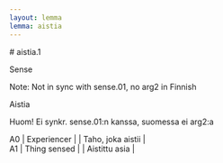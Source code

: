 ```yaml
---
layout: lemma
lemma: aistia
---
```


<div class="sense">
# <span class="sensename">aistia.1</span>

<span class="description">Sense</span>

Note: Not in sync with sense.01, no arg2 in Finnish

<span class="description">Aistia</span>

Huom! Ei synkr. sense.01:n kanssa, suomessa ei arg2:a

A0 | Experiencer |   | Taho, joka aistii |  
A1 | Thing sensed |   | Aistittu asia |  

</div>

